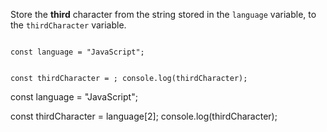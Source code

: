 Store the **third** character
from the string stored
in the `language` variable,
to the `thirdCharacter` variable.

<codeblock language="javascript" type="exercise" testMode="fixedInput">
<code>
const language = "JavaScript";

const thirdCharacter = ;
console.log(thirdCharacter);
</code>

<solution>
const language = "JavaScript";

const thirdCharacter = language[2];
console.log(thirdCharacter);
</solution>
</codeblock>